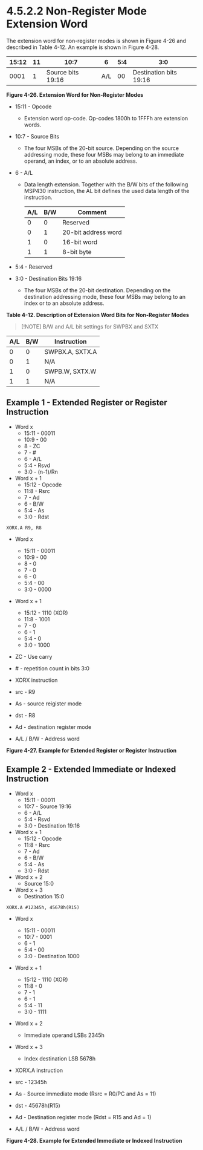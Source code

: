 # 4.5.2.2 Non-Register Mode Extension Word

The extension word for non-register modes is shown in Figure 4-26 and described in Table 4-12. An example is
shown in Figure 4-28.

<a id="figure-4-26"></a>

| 15:12 | 11  | 10:7              | 6   | 5:4 | 3:0                    |
| ----- | --- | ----------------- | --- | --- | ---------------------- |
| 0001  | 1   | Source bits 19:16 | A/L | 00  | Destination bits 19:16 |

**Figure 4-26. Extension Word for Non-Register Modes**

<a id="table-4-12"></a>

- 15:11 - Opcode
  - Extension word op-code. Op-codes 1800h to 1FFFh are extension words.
- 10:7 - Source Bits
  - The four MSBs of the 20-bit source. Depending on the source addressing mode, these four MSBs may belong to
    an immediate operand, an index, or to an absolute address.
- 6 - A/L
  - Data length extension. Together with the B/W bits of the following MSP430 instruction, the AL bit defines the
    used data length of the instruction.

    | A/L | B/W | Comment |
    | --- | --- | ------------------- |
    | 0 | 0 | Reserved |
    | 0 | 1 | 20-bit address word |
    | 1 | 0 | 16-bit word |
    | 1 | 1 | 8-bit byte |

- 5:4 - Reserved
- 3:0 - Destination Bits 19:16
  - The four MSBs of the 20-bit destination. Depending on the destination addressing mode, these four MSBs may
    belong to an index or to an absolute address.

**Table 4-12. Description of Extension Word Bits for Non-Register Modes**

> [!NOTE] B/W and A/L bit settings for SWPBX and SXTX

| A/L | B/W | Instruction     |
| --- | --- | --------------- |
| 0   | 0   | SWPBX.A, SXTX.A |
| 0   | 1   | N/A             |
| 1   | 0   | SWPB.W, SXTX.W  |
| 1   | 1   | N/A             |

## Example 1 - Extended Register or Register Instruction

- Word x
  - 15:11 - 00011
  - 10:9 - 00
  - 8 - ZC
  - 7 - #
  - 6 - A/L
  - 5:4 - Rsvd
  - 3:0 - (n-1)/Rn
- Word x + 1
  - 15:12 - Opcode
  - 11:8 - Rsrc
  - 7 - Ad
  - 6 - B/W
  - 5:4 - As
  - 3:0 - Rdst

`XORX.A R9, R8`

<a id="figure-4-27"></a>

- Word x
  - 15:11 - 00011
  - 10:9 - 00
  - 8 - 0
  - 7 - 0
  - 6 - 0
  - 5:4 - 00
  - 3:0 - 0000
- Word x + 1

  - 15:12 - 1110 (XOR)
  - 11:8 - 1001
  - 7 - 0
  - 6 - 1
  - 5:4 - 0
  - 3:0 - 1000

- ZC - Use carry
- \# - repetition count in bits 3:0
- XORX instruction
- src - R9
- As - source reigister mode
- dst - R8
- Ad - destination register mode
- A/L / B/W - Address word

**Figure 4-27. Example for Extended Register or Register Instruction**

## Example 2 - Extended Immediate or Indexed Instruction

- Word x
  - 15:11 - 00011
  - 10:7 - Source 19:16
  - 6 - A/L
  - 5:4 - Rsvd
  - 3:0 - Destination 19:16
- Word x + 1
  - 15:12 - Opcode
  - 11:8 - Rsrc
  - 7 - Ad
  - 6 - B/W
  - 5:4 - As
  - 3:0 - Rdst
- Word x + 2
  - Source 15:0
- Word x + 3
  - Destination 15:0

`XORX.A #12345h, 45678h(R15)`

<a id="figure-4-28"></a>

- Word x
  - 15:11 - 00011
  - 10:7 - 0001
  - 6 - 1
  - 5:4 - 00
  - 3:0 - Destination 1000
- Word x + 1
  - 15:12 - 1110 (XOR)
  - 11:8 - 0
  - 7 - 1
  - 6 - 1
  - 5:4 - 11
  - 3:0 - 1111
- Word x + 2
  - Immediate operand LSBs 2345h
- Word x + 3

  - Index destination LSB 5678h

- XORX.A instruction
- src - 12345h
- As - Source immediate mode (Rsrc = R0/PC and As = 11)
- dst - 45678h(R15)
- Ad - Destination register mode (Rdst = R15 and Ad = 1)
- A/L / B/W - Address word

**Figure 4-28. Example for Extended Immediate or Indexed Instruction**
